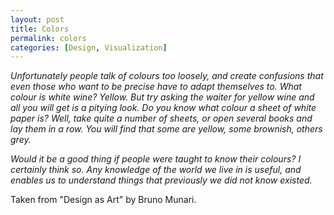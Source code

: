 ```yaml
---
layout: post
title: Colors
permalink: colors
categories: [Design, Visualization]
---
```


*Unfortunately people talk of colours too loosely, and create confusions
that even those who want to be precise have to adapt themselves to. What
colour is white wine? Yellow. But try asking the waiter for yellow wine
and all you will get is a pitying look. Do you know what colour a sheet
of white paper is? Well, take quite a number of sheets, or open several
books and lay them in a row. You will find that some are yellow, some
brownish, others grey.*

*Would it be a good thing if people were taught to know their colours? I
certainly think so. Any knowledge of the world we live in is useful, and
enables us to understand things that previously we did not know
existed.*

Taken from "Design as Art" by Bruno Munari.

